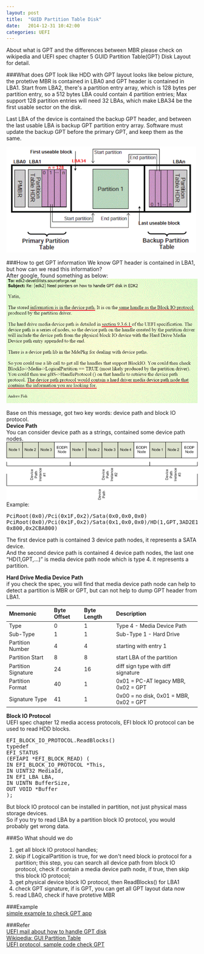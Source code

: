 ```yaml
---
layout: post
title:  "GUID Partition Table Disk"
date:   2014-12-31 10:42:00
categories: UEFI
---
```

About what is GPT and the differences between MBR please check on wikipedia and UEFI spec chapter 5 GUID Partition Table(GPT) Disk Layout for detail.

###What does GPT look like
HDD with GPT layout looks like below picture, the protetive MBR is contained in LBA0 and GPT header is contained in LBA1. Start from LBA2, there's a partition entry array, which is 128 bytes per partition entry, so a 512 bytes LBA could contain 4 partition entries; Max support 128 partition entries will need 32 LBAs, which make LBA34 be the first usable sector on the disk.  

Last LBA of the device is contained the backup GPT header, and between the last usable LBA is backup GPT partition entry array. Software must update the backup GPT before the primary GPT, and keep them as the same.  
 
<img src="/images/2014/gpt/gpt_layout.gif" style="width: 500px;">  

###How to get GPT information
We know GPT header is contained in LBA1, but how can we read this information?  
After google, found something as below:  
<img src="/images/2014/gpt/how_to_handle_gpt.gif" style="width: 600px;">  

Base on this message, got two key words: device path and block IO protocol.  
**Device Path**  
You can consider device path as a strings, contained some device path nodes.  
<img src="/images/2014/device_path_instance.png">  
Example:  
<pre>
PciRoot(0x0)/Pci(0x1F,0x2)/Sata(0x0,0x0,0x0)
PciRoot(0x0)/Pci(0x1F,0x2)/Sata(0x1,0x0,0x0)/HD(1,GPT,3AD2E169-B634-4EE7-9592-FB95EA422E53,\  
0x800,0x2CBA800)
</pre>
The first device path is contained 3 device path nodes, it represents a SATA device.  
And the second device path is contained 4 device path nodes, the last one “HD(1,GPT,...)” is media device path node which is type 4. it represents a partition.  

**Hard Drive Media Device Path**  
if you check the spec, you will find that media device path node can help to detect a partition is MBR or GPT, but can not help to dump GPT header from LBA1.  

| Mnemonic  | Byte Offset  | Byte Length  |  Description  |  
| :-------- | :----------- | :----------- |  :----------- |  
| Type      | 0            | 1            | Type 4 - Media Device Path |  
| Sub-Type  | 1            | 1            | Sub-Type 1 - Hard Drive    |  
| Partition Number | 4     | 4            | starting with entry 1 |  
| Partition Start  | 8       | 8            | start LBA of the partition |  
| Partition Signature | 24  | 16          | diff sign type with diff signature |  
| Partition Format | 40    | 1            | 0x01 = PC-AT legacy MBR, 0x02 = GPT |  
| Signature Type   | 41    | 1            | 0x00 = no disk, 0x01 = MBR, 0x02 = GPT |  


**Block IO Protocol**  
UEFI spec chapter 12 media access protocols, EFI block IO protocol can be used to read HDD blocks.   
<pre>
EFI_BLOCK_IO_PROTOCOL.ReadBlocks()  
typedef  
EFI_STATUS  
(EFIAPI *EFI_BLOCK_READ) (  
IN EFI_BLOCK_IO_PROTOCOL *This,  
IN UINT32 MediaId,  
IN EFI_LBA LBA,  
IN UINTN BufferSize,  
OUT VOID *Buffer  
);  
</pre>  

But block IO protocol can be installed in partition, not just physical mass storage devices.  
So if you try to read LBA by a partition block IO protocol, you would probably get wrong data.  
 
###So What should we do  
1. get all block IO protocol handles;
2. skip if LogicalPartition is true, for we don't need block io protocol for a partition; this step, you can search all device path from block IO protocol, check if contain a media device path node, if true, then skip this block IO protocol;
3. get physical device block IO protocol, then ReadBlocks() for LBA1
4. check GPT signature, if is GPT, you can get all GPT layout data now
5. read LBA0, check if have protetive MBR 

###Example  
[simple example to check GPT app][mygptLnk] 

###Refer  
[UEFI mail about how to handle GPT disk][efimailLnk]  
[Wikipedia: GUI Partition Table][wikigptLnk]  
[UEFI protocol, sample code check GPT][cppLnk]  


[mygptLnk]:    https://github.com/kurtqiao/MyPkg/tree/master/Application/GPT
[efimailLnk]:    http://feishare.com/efimail/messages/20101023-0655-Re__edk2__Need_pointers_on_how_to_handle_GPT_disk_in_EDK2-_Gambhir__Yatin_.html  
[wikigptLnk]:    https://en.wikipedia.org/wiki/GUID_Partition_Table
[cppLnk]:    http://www.cppblog.com/djxzh/archive/2012/03/06/167106.html